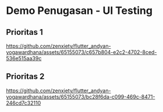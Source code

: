 # Demo Penugasan - UI Testing

## Prioritas 1

https://github.com/zenxiety/flutter_andyan-yogawardhana/assets/65155073/c657b804-e2c2-4702-8ced-536e515aa39c

## Prioritas 2

https://github.com/zenxiety/flutter_andyan-yogawardhana/assets/65155073/bc28f6da-c099-469c-8471-246cd7c32110
